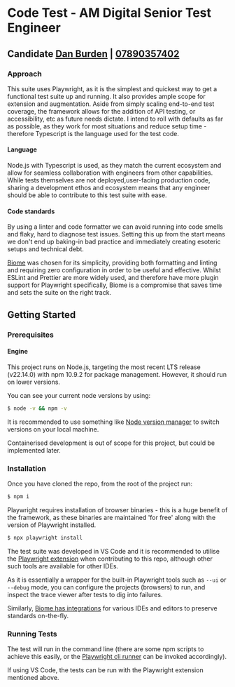 # Code Test - AM Digital Senior Test Engineer
## Candidate [Dan Burden](mailto:dan.burden@proton.me) | [07890357402](tel:07890357402)

### Approach
This suite uses Playwright, as it is the simplest and quickest way to get a functional test suite up and running. It also provides ample scope for extension and augmentation. Aside from simply scaling end-to-end test coverage, the framework allows for the addition of API testing, or accessibility, etc as future needs dictate. I intend to roll with defaults as far as possible, as they work for most situations and reduce setup time - therefore Typescript is the language used for the test code. 

#### Language
Node.js with Typescript is used, as they match the current ecosystem and allow for seamless collaboration with engineers from other capabilities. While tests themselves are not deployed,user-facing production code, sharing a development ethos and ecosystem means that any engineer should be able to contribute to this test suite with ease.

#### Code standards
By using a linter and code formatter we can avoid running into code smells and flaky, hard to diagnose test issues. Setting this up from the start means we don't end up baking-in bad practice and immediately creating esoteric setups and technical debt.

[Biome](https://biomejs.dev/) was chosen for its simplicity, providing both formatting and linting and requiring zero configuration in order to be useful and effective. Whilst ESLint and Prettier are more widely used, and therefore have more plugin support for Playwright specifically, Biome is a compromise that saves time and sets the suite on the right track.

## Getting Started
### Prerequisites
#### Engine
This project runs on Node.js, targeting the most recent LTS release (v22.14.0) with npm 10.9.2 for package management. However, it should run on lower versions.

You can see your current node versions by using:
```bash
$ node -v && npm -v
```

It is recommended to use something like [Node version manager](https://github.com/nvm-sh/nvm) to switch versions on your local machine.

Containerised development is out of scope for this project, but could be implemented later. 

### Installation
Once you have cloned the repo, from the root of the project run:
```bash
$ npm i
```

Playwright requires installation of browser binaries - this is a huge benefit of the framework, as these binaries are maintained 'for free' along with the version of Playwright installed.

```bash
$ npx playwright install
```

The test suite was developed in VS Code and it is recommended to utilise the [Playwright extension](https://marketplace.visualstudio.com/items?itemName=ms-playwright.playwright) when contributing to this repo, although other such tools are available for other IDEs.


As it is essentially a wrapper for the built-in Playwright tools such as `--ui` or `--debug` mode, you can configure the projects (browsers) to run, and inspect the trace viewer after tests to dig into failures.


Similarly, [Biome has integrations](https://biomejs.dev/guides/editors/first-party-extensions/) for various IDEs and editors to preserve standards on-the-fly.

### Running Tests
The test will run in the command line (there are some npm scripts to achieve this easily, or the [Playwright cli runner](https://playwright.dev/docs/running-tests#running-tests) can be invoked accordingly).

If using VS Code, the tests can be run with the Playwright extension mentioned above.